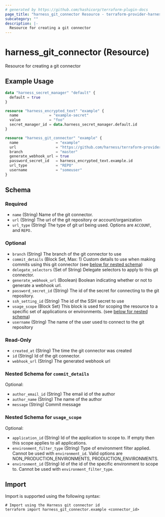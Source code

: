 ```yaml
---
# generated by https://github.com/hashicorp/terraform-plugin-docs
page_title: "harness_git_connector Resource - terraform-provider-harness"
subcategory: ""
description: |-
  Resource for creating a git connector
---
```


# harness_git_connector (Resource)

Resource for creating a git connector

## Example Usage

```terraform
data "harness_secret_manager" "default" {
  default = true
}

resource "harness_encrypted_text" "example" {
  name              = "example-secret"
  value             = "foo"
  secret_manager_id = data.harness_secret_manager.default.id
}

resource "harness_git_connector" "example" {
  name                 = "example"
  url                  = "https://github.com/harness/terraform-provider-harness"
  branch               = "master"
  generate_webhook_url = true
  password_secret_id   = harness_encrypted_text.example.id
  url_type             = "REPO"
  username             = "someuser"
}
```

<!-- schema generated by tfplugindocs -->
## Schema

### Required

- `name` (String) Name of the git connector.
- `url` (String) The url of the git repository or account/organization
- `url_type` (String) The type of git url being used. Options are `ACCOUNT`, and `REPO.`

### Optional

- `branch` (String) The branch of the git connector to use
- `commit_details` (Block Set, Max: 1) Custom details to use when making commits using this git connector (see [below for nested schema](#nestedblock--commit_details))
- `delegate_selectors` (Set of String) Delegate selectors to apply to this git connector.
- `generate_webhook_url` (Boolean) Boolean indicating whether or not to generate a webhook url.
- `password_secret_id` (String) The id of the secret for connecting to the git repository.
- `ssh_setting_id` (String) The id of the SSH secret to use
- `usage_scope` (Block Set) This block is used for scoping the resource to a specific set of applications or environments. (see [below for nested schema](#nestedblock--usage_scope))
- `username` (String) The name of the user used to connect to the git repository

### Read-Only

- `created_at` (String) The time the git connector was created
- `id` (String) Id of the git connector.
- `webhook_url` (String) The generated webhook url

<a id="nestedblock--commit_details"></a>
### Nested Schema for `commit_details`

Optional:

- `author_email_id` (String) The email id of the author
- `author_name` (String) The name of the author
- `message` (String) Commit message


<a id="nestedblock--usage_scope"></a>
### Nested Schema for `usage_scope`

Optional:

- `application_id` (String) Id of the application to scope to. If empty then this scope applies to all applications.
- `environment_filter_type` (String) Type of environment filter applied. Cannot be used with `environment_id`. Valid options are NON_PRODUCTION_ENVIRONMENTS, PRODUCTION_ENVIRONMENTS.
- `environment_id` (String) Id of the id of the specific environment to scope to. Cannot be used with `environment_filter_type`.

## Import

Import is supported using the following syntax:

```shell
# Import using the Harness git connector id
terraform import harness_git_connector.example <connector_id>
```
